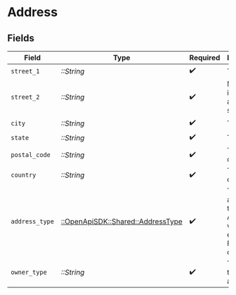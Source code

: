 # Address


## Fields

| Field                                                                   | Type                                                                    | Required                                                                | Description                                                             |
| ----------------------------------------------------------------------- | ----------------------------------------------------------------------- | ----------------------------------------------------------------------- | ----------------------------------------------------------------------- |
| `street_1`                                                              | *::String*                                                              | :heavy_check_mark:                                                      | The street                                                              |
| `street_2`                                                              | *::String*                                                              | :heavy_check_mark:                                                      | More information about the street                                       |
| `city`                                                                  | *::String*                                                              | :heavy_check_mark:                                                      | The city                                                                |
| `state`                                                                 | *::String*                                                              | :heavy_check_mark:                                                      | The state                                                               |
| `postal_code`                                                           | *::String*                                                              | :heavy_check_mark:                                                      | The postal code                                                         |
| `country`                                                               | *::String*                                                              | :heavy_check_mark:                                                      | The country                                                             |
| `address_type`                                                          | [::OpenApiSDK::Shared::AddressType](../../models/shared/addresstype.md) | :heavy_check_mark:                                                      | The address type. Authorized values are either PERSONAL or WORK.        |
| `owner_type`                                                            | *::String*                                                              | :heavy_check_mark:                                                      | The owner type of the address                                           |